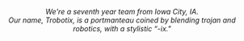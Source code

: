 <p align="center">
<i>We're a seventh year team from Iowa City, IA.<br>
Our name, Trobotix, is a portmanteau coined by blending trojan and robotics, with a stylistic “-ix."</i>
</p>
